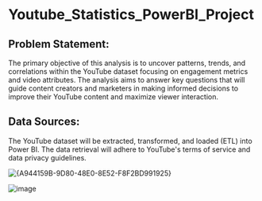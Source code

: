 # **Youtube_Statistics_PowerBI_Project**

## **Problem Statement:**
The primary objective of this analysis is to uncover patterns, trends, and correlations within the YouTube dataset focusing on engagement metrics and video attributes. The analysis aims to answer key questions that will guide content creators and marketers in making informed decisions to improve their YouTube content and maximize viewer interaction.

## **Data Sources:**
The YouTube dataset will be extracted, transformed, and loaded (ETL) into Power BI. The data retrieval will adhere to YouTube's terms of service and data privacy guidelines.

![{A944159B-9D80-48E0-8E52-F8F2BD991925}](https://github.com/user-attachments/assets/91084230-65e1-457a-a4e2-e373a5088658)


![image](https://github.com/user-attachments/assets/40d5d454-aea8-4785-98ba-11193c7abb90)
